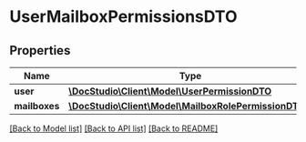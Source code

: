 # UserMailboxPermissionsDTO

## Properties
Name | Type | Description | Notes
------------ | ------------- | ------------- | -------------
**user** | [**\DocStudio\Client\Model\UserPermissionDTO**](UserPermissionDTO.md) |  | [optional] 
**mailboxes** | [**\DocStudio\Client\Model\MailboxRolePermissionDTO[]**](MailboxRolePermissionDTO.md) |  | [optional] 

[[Back to Model list]](../../README.md#documentation-for-models) [[Back to API list]](../../README.md#documentation-for-api-endpoints) [[Back to README]](../../README.md)

